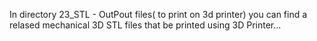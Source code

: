 In directory 23_STL - OutPout files( to print on 3d printer) you can find a relased mechanical 3D STL files that be printed using 3D Printer...
